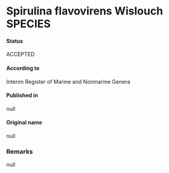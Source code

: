 # Spirulina flavovirens Wislouch SPECIES

#### Status
ACCEPTED

#### According to
Interim Register of Marine and Nonmarine Genera

#### Published in
null

#### Original name
null

### Remarks
null